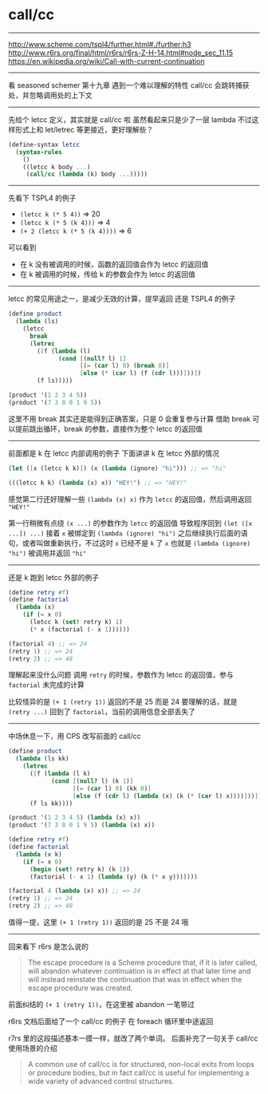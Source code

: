 # call/cc

---

http://www.scheme.com/tspl4/further.html#./further:h3
http://www.r6rs.org/final/html/r6rs/r6rs-Z-H-14.html#node_sec_11.15
https://en.wikipedia.org/wiki/Call-with-current-continuation

---

看 seasoned schemer 第十九章
遇到一个难以理解的特性
call/cc 会跳转捕获处，并忽略调用处的上下文

---

先给个 letcc 定义，其实就是 call/cc 啦
虽然看起来只是少了一层 lambda
不过这样形式上和 let/letrec 等更接近，更好理解些？

```scheme
(define-syntax letcc
  (syntax-rules
    ()
    ((letcc k body ...)
     (call/cc (lambda (k) body ...)))))
```

---

先看下 TSPL4 的例子

- `(letcc k (* 5 4))` => 20
- `(letcc k (* 5 (k 4)))` => 4
- `(+ 2 (letcc k (* 5 (k 4))))` => 6

可以看到

- 在 k 没有被调用的时候，函数的返回值会作为 letcc 的返回值
- 在 k 被调用的时候，传给 k 的参数会作为 letcc 的返回值

---

letcc 的常见用途之一，是减少无效的计算，提早返回
还是 TSPL4 的例子

```scheme
(define product
  (lambda (ls)
    (letcc
      break
      (letrec
        ([f (lambda (l)
              (cond [(null? l) 1]
                    [(= (car l) 0) (break 0)]
                    [else (* (car l) (f (cdr l)))]))])
        (f ls)))))

(product '(1 2 3 4 5))
(product '(7 3 8 0 1 9 5))
```

这里不用 break 其实还是能得到正确答案，只是 0 会重复参与计算
借助 break 可以提前跳出循环，break 的参数，直接作为整个 letcc 的返回值

---

前面都是 k 在 letcc 内部调用的例子
下面讲讲 k 在 letcc 外部的情况

```scheme
(let ([x (letcc k k)]) (x (lambda (ignore) "hi"))) ;; => "hi"

(((letcc k k) (lambda (x) x)) "HEY!") ;; => "HEY!"
```

感觉第二行还好理解一些
`(lambda (x) x)` 作为 `letcc` 的返回值，然后调用返回 `"HEY!"`

第一行稍微有点绕
`(x ...)` 的参数作为 `letcc` 的返回值
导致程序回到 `(let ([x ...]) ...)`
接着 `x` 被绑定到 `(lambda (ignore) "hi")`
之后继续执行后面的语句，或者叫做重新执行，不过这时 `x` 已经不是 `k` 了
`x` 也就是 `(lambda (ignore) "hi")` 被调用并返回 `"hi"`

---

还是 k 跑到 letcc 外部的例子

```scheme
(define retry #f)
(define factorial
  (lambda (x)
    (if (= x 0)
      (letcc k (set! retry k) 1)
      (* x (factorial (- x 1))))))

(factorial 4) ;; => 24
(retry 1) ;; => 24
(retry 2) ;; => 48
```

理解起来没什么问题
调用 `retry` 的时候，参数作为 letcc 的返回值，参与 `factorial` 未完成的计算

比较怪异的是 `(+ 1 (retry 1))`
返回的不是 25 而是 24
要理解的话，就是 `(retry ...)` 回到了 `factorial`，当前的调用信息全部丢失了

---

中场休息一下，用 CPS 改写前面的 call/cc

```scheme
(define product
  (lambda (ls kk)
    (letrec
      ([f (lambda (l k)
            (cond [(null? l) (k 1)]
                  [(= (car l) 0) (kk 0)]
                  [else (f (cdr l) (lambda (x) (k (* (car l) x))))]))])
      (f ls kk))))

(product '(1 2 3 4 5) (lambda (x) x))
(product '(7 3 8 0 1 9 5) (lambda (x) x))
```

```scheme
(define retry #f)
(define factorial
  (lambda (x k)
    (if (= x 0)
      (begin (set! retry k) (k 1))
      (factorial (- x 1) (lambda (y) (k (* x y)))))))

(factorial 4 (lambda (x) x)) ;; => 24
(retry 1) ;; => 24
(retry 2) ;; => 48
```

值得一提，这里 `(+ 1 (retry 1))` 返回的是 25 不是 24 哦

---

回来看下 r6rs 是怎么说的

> The escape procedure is a Scheme procedure that, if it is later called,
> will abandon whatever continuation is in effect at that later time and will
> instead reinstate the continuation that was in effect when the escape
> procedure was created.

前面纠结的 `(+ 1 (retry 1))`，在这里被 abandon 一笔带过

r6rs 文档后面给了一个 call/cc 的例子
在 foreach 循环里中途返回

r7rs 里的这段描述基本一摸一样，就改了两个单词。
后面补充了一句关于 call/cc 使用场景的介绍

> A common use of call/cc is for structured, non-local exits from loops or
> procedure bodies, but in fact call/cc is useful for implementing a wide
> variety of advanced control structures.
